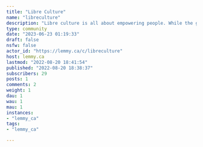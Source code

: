```yaml
---
title: "Libre Culture" 
name: "libreculture"
description: "Libre culture is all about empowering people. While the general philosophy stems greatly from the free software movement, libre culture is much broader and encompasses other aspects of culture such as music, movies, food, technology, etc.Some beliefs include but aren’t limited to:- That copyright should expire after a certain period of time.- That knowledge should be available to people, not locked away.- That no entity should have unjust control or possession of others.- That mass surveillance is about mass control, not justice.- That we can all band together to help liberate each other."
type: community
date: "2023-06-23 01:19:33"
draft: false
nsfw: false
actor_id: "https://lemmy.ca/c/libreculture"
host: lemmy.ca
lastmod: "2022-08-20 18:41:54"
published: "2022-08-20 18:38:37"
subscribers: 29
posts: 1
comments: 2
weight: 1
dau: 1
wau: 1
mau: 1
instances:
- "lemmy_ca"
tags: 
- "lemmy_ca"

---
```

